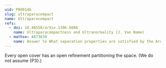 ```yaml
---
uid: P000146
slug: ultraparacompact
name: Ultraparacompact
refs:
  - doi: 10.48550/arXiv.1306.6086
    name: Ultraparacompactness and Ultranormality (J. Van Name)
  - mathse: 4673639
    name: Answer to What separation properties are satisfied by the Arens space?
---
```


Every open cover has an open refinement partitioning the space. (We do not assume {P3}.)
